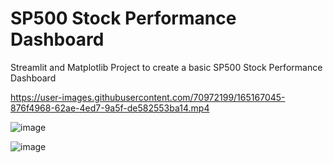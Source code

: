 # SP500 Stock Performance Dashboard 
Streamlit and Matplotlib Project to create a basic SP500 Stock Performance Dashboard

https://user-images.githubusercontent.com/70972199/165167045-876f4968-62ae-4ed7-9a5f-de582553ba14.mp4

![image](https://user-images.githubusercontent.com/70972199/165167328-38167124-c693-458c-9822-5442f838d2ae.png)

![image](https://user-images.githubusercontent.com/70972199/165167231-3fb06f94-2d74-4a67-9d08-7c139ac383ab.png)


